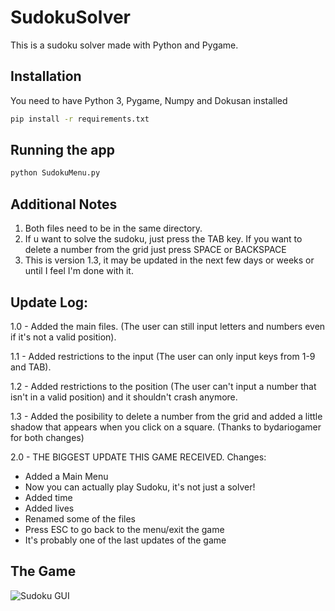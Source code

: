# SudokuSolver
This is a sudoku solver made with Python and Pygame.

## Installation
 You need to have Python 3, Pygame, Numpy and Dokusan installed
```bash
pip install -r requirements.txt
```
## Running the app
```bash
python SudokuMenu.py
```
## Additional Notes
1. Both files need to be in the same directory.
2. If u want to solve the sudoku, just press the TAB key. If you want to delete a number from the grid just press SPACE or BACKSPACE
4. This is version 1.3, it may be updated in the next few days or weeks or until I feel I'm done with it.

## Update Log:
1.0 - Added the main files. (The user can still input letters and numbers even if it's not a valid position).

1.1 - Added restrictions to the input (The user can only input keys from 1-9 and TAB).

1.2 - Added restrictions to the position (The user can't input a number that isn't in a valid position) and it shouldn't crash anymore.

1.3 - Added the posibility to delete a number from the grid and added a little shadow that appears when you click on a square. (Thanks to bydariogamer for both changes)

2.0 - THE BIGGEST UPDATE THIS GAME RECEIVED.
Changes:
- Added a Main Menu
- Now you can actually play Sudoku, it's not just a solver!
- Added time
- Added lives
- Renamed some of the files
- Press ESC to go back to the menu/exit the game
- It's probably one of the last updates of the game

## The Game
![Sudoku GUI](https://imgflip.com/gif/4ywvvi)
